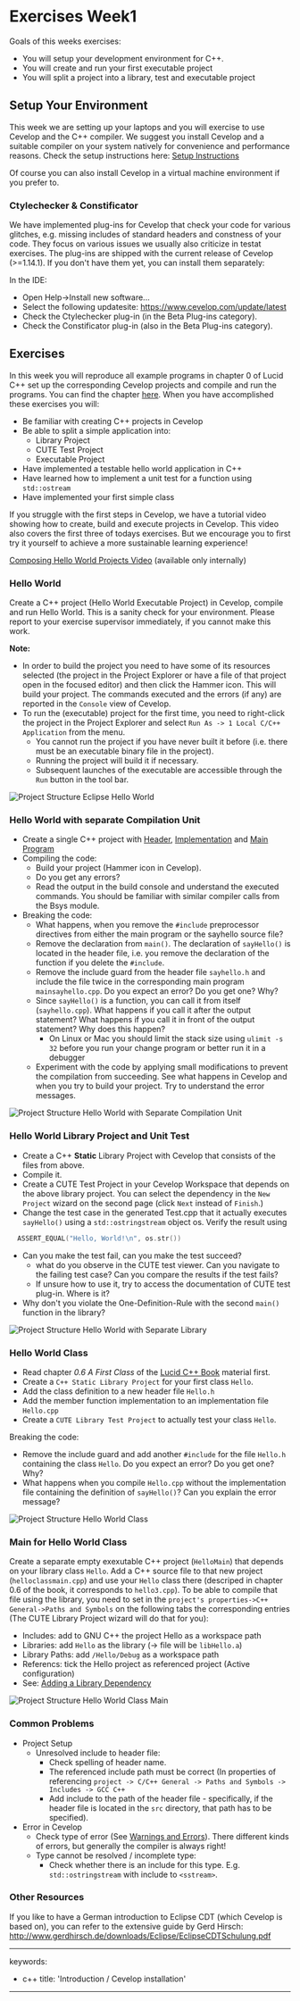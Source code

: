 # Exercises Week1

Goals of this weeks exercises:

* You will setup your development environment for C++.
* You will create and run your first executable project
* You will split a project into a library, test and executable project

## Setup Your Environment

This week we are setting up your laptops and you will exercise to use Cevelop and the C++ compiler. We suggest you install Cevelop and a suitable compiler on your system natively for convenience and performance reasons. Check the setup instructions here: [Setup Instructions](https://gitlab.dev.ifs.hsr.ch/lehre/cxx/cpl/-/wikis/Development-Environment)

Of course you can also install Cevelop in a virtual machine environment if you prefer to.

### Ctylechecker & Constificator

We have implemented plug-ins for Cevelop that check your code for various glitches, e.g. missing includes of standard headers and constness of your code. They focus on various issues we usually also criticize in testat exercises. The plug-ins are shipped with the current release of Cevelop (>=1.14.1). If you don't have them yet, you can install them separately:

In the IDE:

  - Open Help->Install new software...
  - Select the following updatesite: https://www.cevelop.com/update/latest
  - Check the Ctylechecker plug-in (in the Beta Plug-ins category).
  - Check the Constificator plug-in (also in the Beta Plug-ins category).

## Exercises

In this week you will reproduce all example programs in chapter 0 of Lucid C++ set up the corresponding Cevelop projects and compile and run the programs. You can find the chapter [here](https://gitlab.dev.ifs.hsr.ch/psommerl/cpp-module/wikis/Lucid-C---Book). When you have accomplished these exercises you will:

 - Be familiar with creating C++ projects in Cevelop
 - Be able to split a simple application into:
   - Library Project
   - CUTE Test Project
   - Executable Project
 - Have implemented a testable hello world application in C++
 - Have learned how to implement a unit test for a function using `std::ostream`
 - Have implemented your first simple class


If you struggle with the first steps in Cevelop, we have a tutorial video showing how to create, build and execute projects in Cevelop. This video also covers the first three of todays exercises. But we encourage you to first try it yourself to achieve a more sustainable learning experience!

[Composing Hello World Projects Video](https://skripte.hsr.ch/Informatik/Fachbereich/C++/CPl/Videos/1.%20composing%20hello%20world%20projects.mp4) (available only internally)

### Hello World

Create a C++ project (Hello World Executable Project) in Cevelop, compile and run Hello World. This is a sanity check for your environment. Please report to your exercise supervisor immediately, if you cannot make this work.

**Note:**

  - In order to build the project you need to have some of its resources selected (the project in the Project Explorer or have a file of that project open in the focused editor) and then click the Hammer icon. This will build your project. The commands executed and the errors (if any) are reported in the `Console` view of Cevelop.
  - To run the (executable) project for the first time, you need to right-click the project in the Project Explorer and select `Run As -> 1 Local C/C++ Application` from the menu.
    - You cannot run the project if you have never built it before (i.e. there must be an executable binary file in the project).
    - Running the project will build it if necessary.
    - Subsequent launches of the executable are accessible through the `Run` button in the tool bar.

![Project Structure Eclipse Hello World](images/0_project_structure_eclipse_hw.png)

### Hello World with separate Compilation Unit

  - Create a single C++ project with [Header](week01/exercise_templates/sayhello.h), [Implementation](week01/exercise_templates/sayhello.cpp) and [Main Program](week01/exercise_templates/mainsayhello.cpp)
  - Compiling the code:
    - Build your project (Hammer icon in Cevelop).
    - Do you get any errors?
    - Read the output in the build console and understand the executed commands. You should be familiar with similar compiler calls from the Bsys module.
  - Breaking the code:
    - What happens, when you remove the `#include` preprocessor directives from either the main program or the sayhello source file?
    - Remove the declaration  from `main()`. The declaration of `sayHello()` is located in the header file, i.e. you remove the declaration of the function if you delete the `#include`.
    - Remove the include guard from the header file `sayhello.h` and include the file twice in the corresponding main program `mainsayhello.cpp`. Do you expect an error? Do you get one? Why?
    - Since `sayHello()` is a function, you can call it from itself (`sayhello.cpp`). What happens if you call it after the output statement? What happens if you call it in front of the output statement? Why does this happen?
      -  On Linux or Mac you should limit the stack size using `ulimit -s 32` before you run your change program or better run it in a debugger
    - Experiment with the code by applying small modifications to prevent the compilation from succeeding. See what happens in Cevelop and when you try to build your project. Try to understand the error messages.


![Project Structure Hello World with Separate Compilation Unit](images/1_project_structure_separate_compilation_unit.png)

### Hello World Library Project and Unit Test

  - Create a C++ **Static** Library Project with Cevelop that consists of the files from above.
  - Compile it.
  - Create a CUTE Test Project in your Cevelop Workspace that depends on the above library project. You can select the dependency in the `New Project` wizard on the second page (click `Next` instead of `Finish`.)
  - Change the test case in the generated Test.cpp that it actually executes `sayHello()` using a `std::ostringstream` object os. Verify the result using 

```cpp
  ASSERT_EQUAL("Hello, World!\n", os.str())
```

  - Can you make the test fail, can you make the test succeed?
    - what do you observe in the CUTE test viewer. Can you navigate to the failing test case? Can you compare the results if the test fails?
    - If unsure how to use it, try to access the documentation of CUTE test plug-in. Where is it?
  - Why don't you violate the One-Definition-Rule with the second `main()` function in the library?


![Project Structure Hello World with Separate Library](images/2_project_structure_separate_library.png)

### Hello World Class

  - Read chapter *0.6 A First Class* of the [Lucid C++ Book](https://gitlab.dev.ifs.hsr.ch/psommerl/cpp-module/wikis/Lucid-C---Book) material first.
  - Create a `C++ Static Library Project` for your first class `Hello`.
  - Add the class definition to a new header file `Hello.h`
  - Add the member function implementation to an implementation file `Hello.cpp`
  - Create a `CUTE Library Test Project` to actually test your class `Hello`.

Breaking the code:
  - Remove the include guard and add another `#include` for the file `Hello.h` containing the class `Hello`. Do you expect an error? Do you get one? Why?
  - What happens when you compile `Hello.cpp` without the implementation file containing the definition of `sayHello()`? Can you explain the error message?


![Project Structure Hello World Class](images/3_project_structure_hello_class_test.png)

### Main for Hello World Class

Create a separate empty exexutable C++ project (`HelloMain`) that depends on your library class `Hello`. Add a C++ source file to that new project (`helloclassmain.cpp`) and use your `Hello` class there (descriped in chapter 0.6 of the book, it corresponds to `hello3.cpp`). To be able to compile that file using the library, you need to set in the `project's properties->C++ General->Paths and Symbols` on the following tabs the corresponding entries (The CUTE Library Project wizard will do that for you):

  - Includes: add to GNU C++ the project Hello as a workspace path
  - Libraries: add `Hello` as the library (-> file will be `libHello.a`)
  - Library Paths: add `/Hello/Debug` as a workspace path
  - Referencs: tick the Hello project as referenced project (Active configuration) 
  - See: [Adding a Library Dependency](https://gitlab.dev.ifs.hsr.ch/psommerl/cpp-module/wikis/Adding-a-Library-Dependency)


![Project Structure Hello World Class Main](images/4_project_structure_hello_class_main.png)


### Common Problems

 - Project Setup
    - Unresolved include to header file:
      - Check spelling of header name.
      - The referenced include path must be correct (In properties of referencing `project -> C/C++ General -> Paths and Symbols -> Includes -> GCC C++` 
      - Add include to the path of the header file - specifically, if the header file is located in the `src` directory, that path has to be specified).
  - Error in Cevelop
      - Check type of error (See [Warnings and Errors](https://gitlab.dev.ifs.hsr.ch/psommerl/cpp-module/wikis/warnings_and_errors_in_cevelop)). There different kinds of errors, but generally the compiler is always right!
      - Type cannot be resolved / incomplete type:
          -  Check whether there is an include for this type. E.g. `std::ostringstream` with include to `<sstream>`.

### Other Resources

If you like to have a German introduction to Eclipse CDT (which Cevelop is based on), you can refer to the extensive guide by Gerd Hirsch: http://www.gerdhirsch.de/downloads/Eclipse/EclipseCDTSchulung.pdf

---
keywords:
- c++
title: 'Introduction / Cevelop installation'
---
